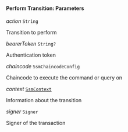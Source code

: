 

#### Perform Transition: Parameters  
  
<article>

*action* `String` 

Transition to perform

</article>
<article>

*bearerToken* `String?` 

Authentication token

</article>
<article>

*chaincode* `SsmChaincodeConfig` 

Chaincode to execute the command or query on

</article>
<article>

*context* [`SsmContext`](#ssmcontext) 

Information about the transition

</article>
<article>

*signer* `Signer` 

Signer of the transaction

</article>

